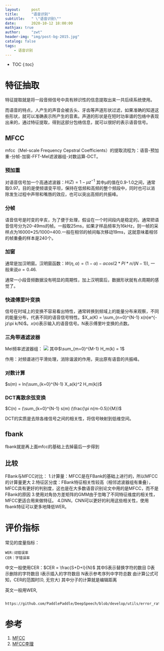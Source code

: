```yaml
---
layout:     post
title:      "语音识别"
subtitle:   " \"语音识别\""
date:       2020-10-12 18:00:00
mathjax: true
author:     "zwt"
header-img: "img/post-bg-2015.jpg"
catalog: false
tags:
    - 语音识别
---
```

* TOC
{:toc}

# 特征抽取

特征提取就是将一段音频信号中具有辨识性的信息提取出来一共后续系统使用。

而语音的特点，人产生的声音会被舌头、牙齿等声道形状过滤，如果准确的知道这些形状，就可以准确表示所产生的音素。声道的形状是在短时功率谱的包络中表现出来的，通过特征提取，得到这部分包络信息，就可以很好的表示语音信号。

## MFCC

mfcc（Mel-scale Frequency Cepstral Coefficients）的提取流程为：语音-预加重-分帧-加窗-FFT-Mel滤波器组-对数运算-DCT。

### 预加重

对语音信号加一个高通滤波器：$H(Z) = 1 - \mu z^{-1}$
其中$\mu$的值在0.9-1.0之间，通常取0.97。目的是使频谱变平坦，保持在低频和高频的整个频段中，同时也可以消除发生过程中声带和嘴唇的效应，也可以突出高频的共振峰。

### 分帧

语音信号是时变的辛亥，为了便于处理，假设在一个时间段内是稳定的。通常把语音信号分为20-49ms的帧。一般取25ms，如果才样品频率为16kHz，则一帧的采样点为16000*25/1000=400.一般在相邻的帧间每次移动19ms，这就意味着相邻的帧重叠的样本是240个。

### 加窗

通常是加汉明窗。汉明窗函数：$W(\eta , \alpha) = (1 - \alpha) - \alpha cos(2*PI*n/(N-1))$, 一般来说$\alpha = 0.46$.

通常一小段音频数据没有明显的周期性，加上汉明窗后，数据形状就有点周期的感觉了。

### 快速傅里叶变换

信号在时域上的变换不容易看出特性，通常转换到频域上的能量分布来观察，不同的能量分布，代表不同的语音信号特性。$X_a(K) = \sum_{n=0}^{N-1} x(n)e^{-jz\pi k/N}$。$x(n)$表示输入的语音信号。N表示傅里叶变换的点数。

### 三角带通滤波器

Mel频率滤波器组：
![](https://zwt0204.github.io//img/语音识别.jpg)
其中$\sum_{m=0}^{M-1} H_m(k) = 1$

作用：对频谱进行平滑处理，消除谐波的作用，突出原有语音的共振峰。

### 对数计算

$s(m) = ln(\sum_{k=0}^{N-1} X_a(k)^2 H_m(k))$

### DCT离散余弦变换

$C(n) = (\sum_{k=0}^{N-1} s(m) (\frac{\pi n(m-0.5)}{M})$

DCT的实质是去除各维信号之间的相关性，将信号映射到低维空间。

## fbank

fbank就是再上面mfcc的基础上去掉最后一步得到

## 比较

FBank与MFCC对比：
1.计算量：MFCC是在FBank的基础上进行的，所以MFCC的计算量更大
2.特征区分度：FBank特征相关性较高（相邻滤波器组有重叠），MFCC具有更好的判别度，这也是在大多数语音识别论文中用的是MFCC，而不是FBank的原因
3.使用对角协方差矩阵的GMM由于忽略了不同特征维度的相关性，MFCC更适合用来做特征。
4.DNN，CNN可以更好的利用这些相关性，使用fbank特征可以更多地降低WER。

# 评价指标

常见的度量指标：
```
WER:词错误率
CER：字错误率
```

中文一般使用CER：$CER = \frac{S+D+I}{N}$
其中S表示替换字符的数目
D表示删除的字符数目
I表示插入的字符数目
N表示参考序列中字符总数
由计算公式可知，CER的范围时[0, 无穷大)
其中分子的计算就是编辑距离

英文一般用WER,

```
    https://github.com/PaddlePaddle/DeepSpeech/blob/develop/utils/error_rate.py
```

# 参考

1. [MFCC](https://www.jianshu.com/p/b25abb28b6f8)
2. [MFCC李理](http://fancyerii.github.io/books/mfcc/)
